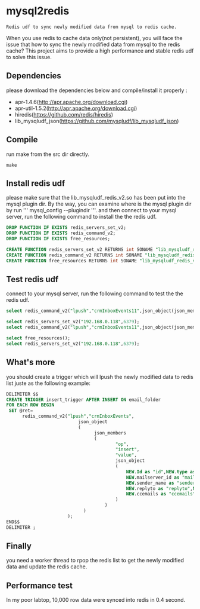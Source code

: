 mysql2redis
===========

    Redis udf to sync newly modified data from mysql to redis cache.



   When you use redis to cache data only(not persistent), you will face the issue that how to sync the newly modified data from mysql to the redis cache? This project aims to provide a high performance and stable redis udf to solve this issue.
   
## Dependencies
   please download the dependencies below and compile/install it properly :
 
  * apr-1.4.6(http://apr.apache.org/download.cgi)
  * apr-util-1.5.2(http://apr.apache.org/download.cgi)
  * hiredis(https://github.com/redis/hiredis)
  * lib_mysqludf_json(https://github.com/mysqludf/lib_mysqludf_json)
   
   
## Compile  
   run  make from the src dir directly.
  ```
  make
  ```
   
## Install redis udf  
  please make sure that  the lib_mysqludf_redis_v2.so has been put into the mysql plugin dir. By the way, you can examine where is the mysql plugin dir by run '''
  mysql_config  --plugindir
  '''. and then connect to your mysql server, run the following command to install the the redis udf.
  ```sql
DROP FUNCTION IF EXISTS redis_servers_set_v2;
DROP FUNCTION IF EXISTS redis_command_v2;
DROP FUNCTION IF EXISTS free_resources;

CREATE FUNCTION redis_servers_set_v2 RETURNS int SONAME "lib_mysqludf_redis_v2.so";
CREATE FUNCTION redis_command_v2 RETURNS int SONAME "lib_mysqludf_redis_v2.so";
CREATE FUNCTION free_resources RETURNS int SONAME "lib_mysqludf_redis_v2.so";
  ```
  
## Test redis udf  
   connect to your mysql server, run the following command to test the the redis udf.
```sql
select redis_command_v2("lpush","crmInboxEvents11",json_object(json_members("op","insert","value","valuettt")));

select redis_servers_set_v2("192.168.0.118",6379);
select redis_command_v2("lpush","crmInboxEvents11",json_object(json_members("op","insert","value","valuettt")));

select free_resources();
select redis_servers_set_v2("192.168.0.118",6379);
```

## What's more
   you should create a trigger which will lpush the newly modified data to redis list juste as the following  example:
   ```sql
DELIMITER $$
CREATE TRIGGER insert_trigger AFTER INSERT ON email_folder
  FOR EACH ROW BEGIN
    SET @ret=
     	 redis_command_v2("lpush","crmInboxEvents",
							  json_object
                              (
							    	json_members
									(
											"op",
											"insert",
											"value",
											json_object
											(
												NEW.Id as "id",NEW.type as "type",
												NEW.mailserver_id as "mailserverId",NEW.sender as "sender",
												NEW.sender_name as "senderName",NEW.recevier as "recevier",
												NEW.replyto as "replyto",NEW.bbemails as "bbemails",
												NEW.ccemails as "ccemails",NEW.subject as "subject"
                                            )
										)
						    	)
					      );
  END$$
DELIMITER ;
   ```
   
## Finally
   you need a worker thread to rpop the redis list to get the newly modified data and update the redis cache.

   
## Performance test
   In my poor labtop, 10,000 row data were synced into redis in 0.4 second.
